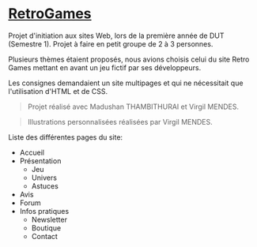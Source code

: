 # [RetroGames](https://gerlarimin.github.io/RetroGames/accueil.html)

Projet d'initiation aux sites Web, lors de la première année de DUT (Semestre 1). Projet à faire en petit groupe de 2 à 3 personnes.

Plusieurs thèmes étaient proposés, nous avions choisis celui du site Retro Games mettant en avant un jeu fictif par ses développeurs.

Les consignes demandaient un site multipages et qui ne nécessitait que l'utilisation d'HTML et de CSS.

> Projet réalisé avec Madushan THAMBITHURAI et Virgil MENDES.

> Illustrations personnalisées réalisées par Virgil MENDES.

Liste des différentes pages du site:
* Accueil
* Présentation
  * Jeu
  * Univers
  * Astuces
* Avis
* Forum
* Infos pratiques
  * Newsletter
  * Boutique
  * Contact
